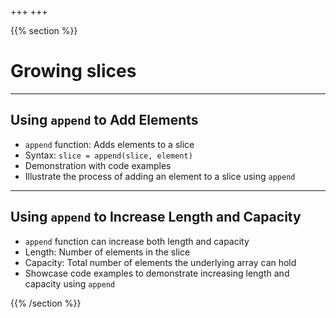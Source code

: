 +++
+++

{{% section %}}


# Growing slices

---

## Using `append` to Add Elements
- `append` function: Adds elements to a slice
- Syntax: `slice = append(slice, element)`
- Demonstration with code examples
- Illustrate the process of adding an element to a slice using `append`

---
## Using `append` to Increase Length and Capacity
- `append` function can increase both length and capacity
- Length: Number of elements in the slice
- Capacity: Total number of elements the underlying array can hold
- Showcase code examples to demonstrate increasing length and capacity using `append`


{{% /section %}}